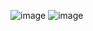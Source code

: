![image](https://user-images.githubusercontent.com/107843395/219954546-41ce92c1-9985-48e7-a526-e8cf2e7fe913.png)
![image](https://user-images.githubusercontent.com/107843395/219954570-8ca561a9-d992-4572-8e7e-8e9e1345a053.png)
